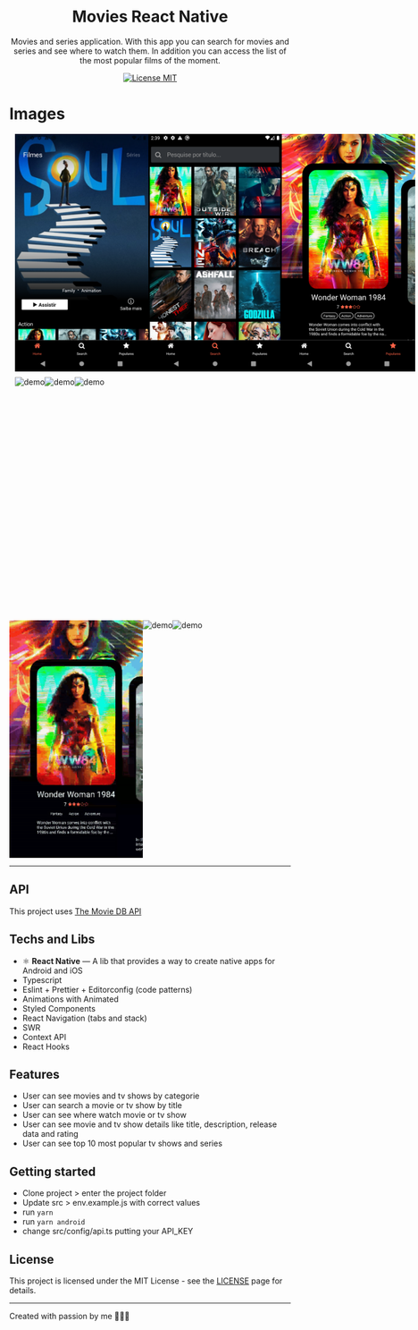 <h1 align="center">
<br>
Movies React Native
</h1>

<p align="center">
Movies and series application. With this app you can search for movies and series and see where to watch them. In addition you can access the list of the most popular films of the moment.</p>

<p align="center">
  <a href="https://opensource.org/licenses/MIT">
    <img src="https://img.shields.io/badge/License-MIT-blue.svg" alt="License MIT">
  </a>
</p>

# Images

<div style="display: flex; margin: 10px">
  <img src="repo/imgs/1.png" alt="demo" height="425">
  <img src="repo/imgs/2.png" alt="demo" height="425">
  <img src="repo/imgs/3.png" alt="demo" height="425">
</div>
<div style="display: flex; margin: 10px">
  <img src="repo/imgs/1.gif" alt="demo" height="425">
  <img src="repo/imgs/2.gif" alt="demo" height="425">
  <img src="repo/imgs/3.gif" alt="demo" height="425">
</div>
<div style="display: flex">
  <img src="repo/imgs/4.gif" alt="demo" height="425">
  <img src="repo/imgs/5.gif" alt="demo" height="425">
  <img src="repo/imgs/6.gif" alt="demo" height="425">
</div>


<hr />

## API

This project uses [The Movie DB API](https://developers.themoviedb.org/3/getting-started/introduction)

## Techs and Libs

- ⚛️ **React Native** — A lib that provides a way to create native apps for Android and iOS
- Typescript
- Eslint + Prettier + Editorconfig (code patterns)
- Animations with Animated
- Styled Components
- React Navigation (tabs and stack)
- SWR
- Context API
- React Hooks

## Features

- User can see movies and tv shows by categorie
- User can search a movie or tv show by title
- User can see where watch movie or tv show
- User can see movie and tv show details like title, description, release data and rating
- User can see top 10 most popular tv shows and series


## Getting started

- Clone project > enter the project folder
- Update src > env.example.js with correct values
- run `yarn`
- run `yarn android`
- change src/config/api.ts putting your API_KEY

## License

This project is licensed under the MIT License - see the [LICENSE](https://opensource.org/licenses/MIT) page for details.

---

Created with passion by me 👨🏻‍💻
